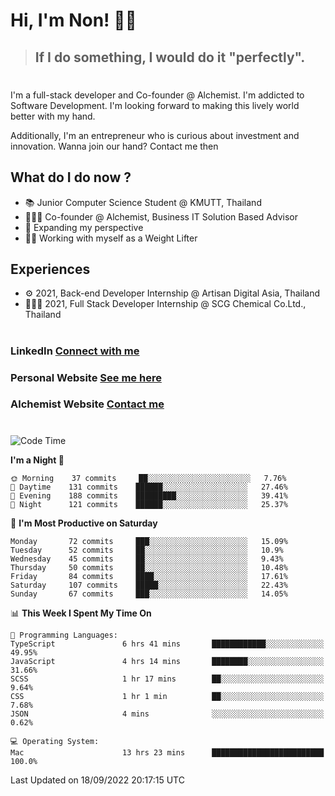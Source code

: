 # Hi, I'm Non! 🖐🏻

> ## If I do something, I would do it "perfectly".

#

I'm a full-stack developer and Co-founder @ Alchemist. I'm addicted to Software Development. I'm looking forward to making this lively world better with my hand.

Additionally, I'm an entrepreneur who is curious about investment and innovation. Wanna join our hand? Contact me then

## What do I do now ?

- 📚 Junior Computer Science Student @ KMUTT, Thailand
- 🧑🏻‍💻 Co-founder @ Alchemist, Business IT Solution Based Advisor
- 🌈 Expanding my perspective
- 🏋🏻 Working with myself as a Weight Lifter

## Experiences

- ⚙️ 2021, Back-end Developer Internship @ Artisan Digital Asia, Thailand
- 🧑🏻‍💻 2021, Full Stack Developer Internship @ SCG Chemical Co.Ltd., Thailand

#

### LinkedIn [Connect with me](https://www.linkedin.com/in/non-nontra/)

### Personal Website [See me here](https://nonnontra.com/)

### Alchemist Website [Contact me](https://alchemist-softwarehouse.co/)

#

<!--START_SECTION:waka-->
![Code Time](http://img.shields.io/badge/Code%20Time-2%2C023%20hrs%2011%20mins-blue)

**I'm a Night 🦉** 

```text
🌞 Morning    37 commits     ██░░░░░░░░░░░░░░░░░░░░░░░   7.76% 
🌆 Daytime    131 commits    ██████░░░░░░░░░░░░░░░░░░░   27.46% 
🌃 Evening    188 commits    █████████░░░░░░░░░░░░░░░░   39.41% 
🌙 Night      121 commits    ██████░░░░░░░░░░░░░░░░░░░   25.37%

```
📅 **I'm Most Productive on Saturday** 

```text
Monday       72 commits     ███░░░░░░░░░░░░░░░░░░░░░░   15.09% 
Tuesday      52 commits     ██░░░░░░░░░░░░░░░░░░░░░░░   10.9% 
Wednesday    45 commits     ██░░░░░░░░░░░░░░░░░░░░░░░   9.43% 
Thursday     50 commits     ██░░░░░░░░░░░░░░░░░░░░░░░   10.48% 
Friday       84 commits     ████░░░░░░░░░░░░░░░░░░░░░   17.61% 
Saturday     107 commits    █████░░░░░░░░░░░░░░░░░░░░   22.43% 
Sunday       67 commits     ███░░░░░░░░░░░░░░░░░░░░░░   14.05%

```


📊 **This Week I Spent My Time On** 

```text
💬 Programming Languages: 
TypeScript               6 hrs 41 mins       ████████████░░░░░░░░░░░░░   49.95% 
JavaScript               4 hrs 14 mins       ████████░░░░░░░░░░░░░░░░░   31.66% 
SCSS                     1 hr 17 mins        ██░░░░░░░░░░░░░░░░░░░░░░░   9.64% 
CSS                      1 hr 1 min          ██░░░░░░░░░░░░░░░░░░░░░░░   7.68% 
JSON                     4 mins              ░░░░░░░░░░░░░░░░░░░░░░░░░   0.62%

💻 Operating System: 
Mac                      13 hrs 23 mins      █████████████████████████   100.0%

```


 Last Updated on 18/09/2022 20:17:15 UTC
<!--END_SECTION:waka-->
